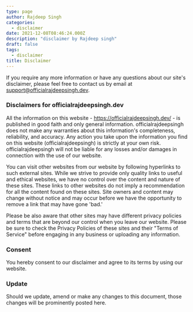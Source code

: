 ```yaml
---
type: page
author: Rajdeep Singh
categories:
  - disclaimer
date: 2021-12-08T08:46:24.000Z
description: "disclaimer by Rajdeep singh"
draft: false
tags:
  - disclaimer
title: Disclaimer
---
```


If you require any more information or have any questions about our site's
disclaimer, please feel free to contact us by email at
support@officialrajdeepsingh.dev.

### Disclaimers for officialrajdeepsingh.dev

All the information on this website - https://officialrajdeepsingh.dev/ - is
published in good faith and only general information. officialrajdeepsingh does
not make any warranties about this information's completeness, reliability, and
accuracy. Any action you take upon the information you find on this website
(officialrajdeepsingh) is strictly at your own risk. officialrajdeepsingh will
not be liable for any losses and/or damages in connection with the use of our
website.

You can visit other websites from our website by following hyperlinks to such
external sites. While we strive to provide only quality links to useful and
ethical websites, we have no control over the content and nature of these sites.
These links to other websites do not imply a recommendation for all the content
found on these sites. Site owners and content may change without notice and may
occur before we have the opportunity to remove a link that may have gone 'bad.'

Please be also aware that other sites may have different privacy policies and
terms that are beyond our control when you leave our website. Please be sure to
check the Privacy Policies of these sites and their "Terms of Service" before
engaging in any business or uploading any information.

### Consent

You hereby consent to our disclaimer and agree to its terms by using our
website.

### Update

Should we update, amend or make any changes to this document, those changes will
be prominently posted here.
